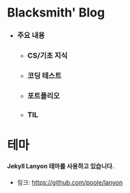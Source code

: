 # Blacksmith' Blog

- ### 주요 내용

  - ### CS/기초 지식

  - ### 코딩 테스트

  - ### 포트폴리오

  - ### TIL



# 테마

#### Jekyll Lanyon 테마를 사용하고 있습니다.

* 링크: https://github.com/poole/lanyon